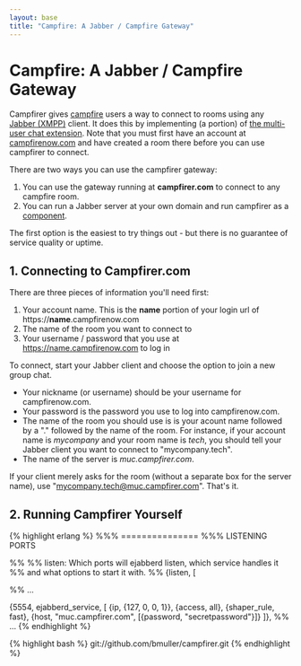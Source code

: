 ```yaml
---
layout: base
title: "Campfire: A Jabber / Campfire Gateway"
---
```

# Campfire: A Jabber / Campfire Gateway
Campfirer gives [campfire](http://campfirenow.com) users a way to connect to rooms using any [Jabber (XMPP)](http://xmpp.org) client.  It does this by implementing (a portion) of [the multi-user chat extension](http://xmpp.org/extensions/xep-0045.html).  Note that you must first have an account at [campfirenow.com](http://campfirenow.com) and have created a room there before you can use campfirer to connect.

There are two ways you can use the campfirer gateway:

1. You can use the gateway running at **campfirer.com** to connect to any campfire room.
1. You can run a Jabber server at your own domain and run campfirer as a [component](http://xmpp.org/extensions/xep-0114.html).

The first option is the easiest to try things out - but there is no guarantee of service quality or uptime.

## 1. Connecting to Campfirer.com
There are three pieces of information you'll need first:

1. Your account name.  This is the **name** portion of your login url of https://**name**.campfirenow.com
1. The name of the room you want to connect to
1. Your username / password that you use at https://name.campfirenow.com to log in

To connect, start your Jabber client and choose the option to join a new group chat.  

* Your nickname (or username) should be your username for campfirenow.com.  
* Your password is the password you use to log into campfirenow.com.
* The name of the room you should use is is your acount name followed by a "." followed by the name of the room.  For instance, if your account name is *mycompany* and your room name is *tech*, you should tell your Jabber client you want to connect to "mycompany.tech".
* The name of the server is *muc.campfirer.com*.

If your client merely asks for the room (without a separate box for the server name), use "mycompany.tech@muc.campfirer.com".  That's it.

## 2. Running Campfirer Yourself

{% highlight erlang %}
%%%   ===============
%%%   LISTENING PORTS

%%
%% listen: Which ports will ejabberd listen, which service handles it
%% and what options to start it with.
%%
{listen,
 [

%% ...

  {5554, ejabberd_service, [
                            {ip, {127, 0, 0, 1}},
                            {access, all},
                            {shaper_rule, fast},
                            {host, "muc.campfirer.com", [{password, "secretpassword"}]}
                            ]},
%% ...
{% endhighlight %}

{% highlight bash %}
git://github.com/bmuller/campfirer.git
{% endhighlight %}